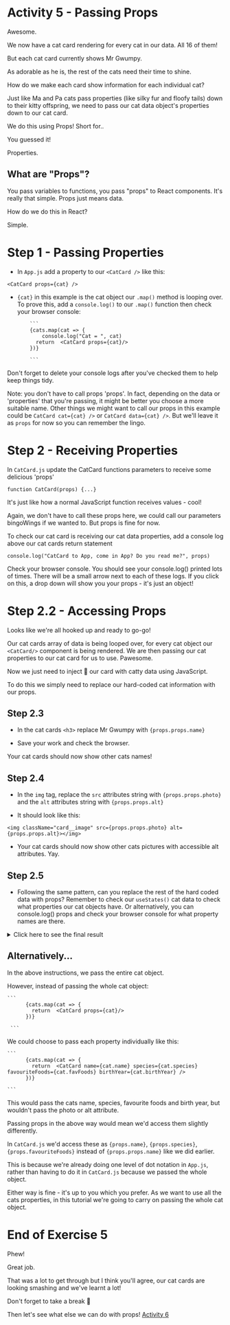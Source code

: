 # Activity 5 - Passing Props

Awesome.

We now have a cat card rendering for every cat in our data. All 16 of them!

But each cat card currently shows Mr Gwumpy. 

As adorable as he is, the rest of the cats need their time to shine. 

How do we make each card show information for each individual cat?

Just like Ma and Pa cats pass properties (like silky fur and floofy tails) down to their kitty offspring, we need to pass our cat data object's properties down to our cat card.

We do this using Props! Short for..

You guessed it! 

Properties.

## What are "Props"?

You pass variables to functions, you pass "props" to React components. It's really that simple. Props just means data.

How do we do this in React?

Simple.

# Step 1 - Passing Properties

- In `App.js` add a property to our `<CatCard />` like this:

`<CatCard props={cat} />`


- `{cat}` in this example is the cat object our `.map()` method is looping over. To prove this, add a `console.log()` to our `.map()` function then check your browser console:

          ```
          {cats.map(cat => {
              console.log("Cat = ", cat)
            return  <CatCard props={cat}/>
          })}

          ```

Don't forget to delete your console logs after you've checked them to help keep things tidy.

Note: you don't have to call props 'props'. In fact, depending on the data or 'properties' that you're passing, it might be better you choose a more suitable name. Other things we might want to call our props in this example could be `CatCard cat={cat} />` or `CatCard data={cat} />`. But we'll leave it as `props` for now so you can remember the lingo. 

# Step 2 - Receiving Properties

In `CatCard.js` update the CatCard functions parameters to receive some delicious 'props'

```
function CatCard(props) {...}
```

It's just like how a normal JavaScript function receives values - cool!

Again, we don't have to call these props here, we could call our parameters bingoWings if we wanted to. But props is fine for now.

To check our cat card is receiving our cat data properties, add a console log above our cat cards return statement 

`console.log("CatCard to App, come in App? Do you read me?", props)`

Check your browser console. You should see your console.log() printed lots of times. There will be a small arrow next to each of these logs. If you click on this, a drop down will show you your props - it's just an object!

# Step 2.2 - Accessing Props 

Looks like we're all hooked up and ready to go-go!

Our cat cards array of data is being looped over, for every cat object our `<CatCard/>` component is being rendered. We are then passing our cat properties to our cat card for us to use. Pawesome.

Now we just need to inject 💉 our card with catty data using JavaScript.

To do this we simply need to replace our hard-coded cat information with our props.

## Step 2.3

- In the cat cards `<h3>` replace Mr Gwumpy with `{props.props.name}`

- Save your work and check the browser.

Your cat cards should now show other cats names! 

## Step 2.4

- In the `img` tag, replace the `src` attributes string with `{props.props.photo}` and the `alt` attributes string with `{props.props.alt}`

- It should look like this:

`<img className="card__image" src={props.props.photo} alt={props.props.alt}></img>`

- Your cat cards should now show other cats pictures with accessible alt attributes. Yay.

## Step 2.5

- Following the same pattern, can you replace the rest of the hard coded data with props? Remember to check our `useStates()` cat data to check what properties our cat objects have. Or alternatively, you can console.log() props and check your browser console for what property names are there. 

<details>
<summary>Click here to see the final result</summary>
<pre>

```
function CatCard(props) {

    console.log("CatCard to App, come in App? Do you read me?", props)
    
    return (
        <div className="card">
            <h3 className="card__text card__header">{props.props.name}</h3>
            <img className="card__image" src={props.props.photo} alt={props.props.alt}></img>
            <p className="card__text">Species: {props.props.species}</p>
            <p className="card__text">Favourite Food(s): {props.props.favFoods}</p>
            <p className="card__text">Birth Year: {props.props.birthYear}</p>
        </div>
    )
}

export default CatCard
```

Let's break it down. 🔨

- We are passing `props` into our cat card: `<CatCard props={cat}/>`

- Our CatCard receives these props through its parameters: `function CatCard(props)`

- In our component, we access these properties through object [dot notation](https://developer.mozilla.org/en-US/docs/Web/JavaScript/Reference/Operators/Property_accessors). Because these properties are nested we have to go into props then props again to access each cat `props.props.cat`. 

- We insert these properties into our JSX using curly braces {}

</pre>
</details>


## Alternatively...

In the above instructions, we pass the entire cat object. 

However, instead of passing the whole cat object:

    ```
          {cats.map(cat => {
            return  <CatCard props={cat}/>
          })}

     ```
    

We could choose to pass each property individually like this:

    ```
          {cats.map(cat => {
            return  <CatCard name={cat.name} species={cat.species} favouriteFoods={cat.favFoods} birthYear={cat.birthYear} />
          })}

    ```

This would pass the cats name, species, favourite foods and birth year, but wouldn't pass the photo or alt attribute.

Passing props in the above way would mean we'd access them slightly differently. 

In `CatCard.js` we'd access these as `{props.name}`, `{props.species}`, `{props.favouriteFoods}` instead of `{props.props.name}` like we did earlier.

This is because we're already doing one level of dot notation in `App.js`, rather than having to do it in `CatCard.js` because we passed the whole object.

Either way is fine - it's up to you which you prefer. As we want to use all the cats properties, in this tutorial we're going to carry on passing the whole cat object. 

# End of Exercise 5

Phew!

Great job. 

That was a lot to get through but I think you'll agree, our cat cards are looking smashing and we've learnt a lot!

Don't forget to take a break 🌯

Then let's see what else we can do with props! [Activity 6](./activity-6.md) 
